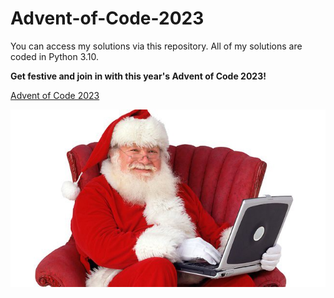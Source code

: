 # Advent-of-Code-2023
You can access my solutions via this repository. All of my solutions are coded in Python 3.10. 

**Get festive and join in with this year's Advent of Code 2023!** 

[Advent of Code 2023](https://adventofcode.com/)

![Even Santa is coding!](santa_coding.jpeg)